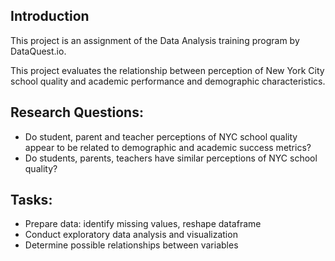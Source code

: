 ## Introduction
This project is an assignment of the Data Analysis training program by DataQuest.io.

This project evaluates the relationship between perception of New York City school quality and academic performance and demographic characteristics.

## Research Questions:
* Do student, parent and teacher perceptions of NYC school quality appear to be related to demographic and academic success metrics?
* Do students, parents, teachers have similar perceptions of NYC school quality?

## Tasks:
* Prepare data: identify missing values, reshape dataframe
* Conduct exploratory data analysis and visualization
* Determine possible relationships between variables

